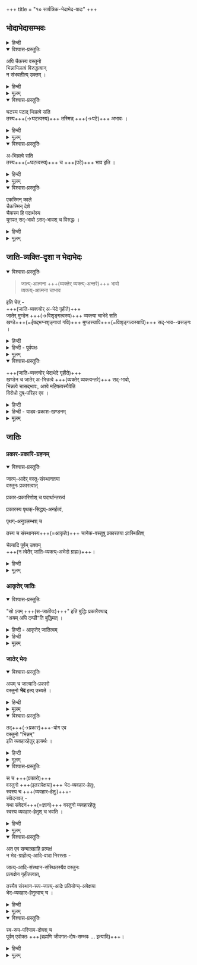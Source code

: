 +++
title = "१० सार्वत्रिक-भेदाभेद-वादः"
+++

## भोदाभेदासम्भवः
<details><summary>हिन्दी</summary>

[[१२६]]  

अब तक श्रीरामानुज स्वामी जी ने  
द्वैताद्वैतवादियों के उस सिद्धान्त -  
कि श्रुति जीव एवं ब्रह्म में भेदाभेद को बतलाती है—  
का खण्डन किया है ।  
आगे इस वाद का खण्डन करते हैं कि  
जो यह कहा जाता है कि  
सभी पदार्थ भिन्न एवं अभिन्न होते हैं ।  
इस भेदाभेदवाद को जैन और मीमांसकों ने भी अपनाया है ।  

</details>


<details open><summary>विश्वास-प्रस्तुतिः</summary>

अपि चैकस्य वस्तुनो  
भिन्नाभिन्नत्वं विरुद्धत्वान्  
न संभवतीत्य् उक्तम् । 
</details>

<details><summary>हिन्दी</summary>

श्रीरामानुज स्वामी जी कहते हैं कि  
एक वस्तु दूसरी वस्तु से भिन्न एवं अभिन्न नहीं बन सकती  
क्योंकि भिन्नत्व एवं अभिन्नत्व परस्पर विरुद्ध धर्म हैं ।  

</details>


<details><summary>मूलम्</summary>

अपि चैकस्य वस्तुनो भिन्नाभिन्नत्वं विरुद्धत्वान् न संभवतीत्युक्तम् । 
</details>

<details open><summary>विश्वास-प्रस्तुतिः</summary>

घटस्य पटाद् भिन्नत्वे सति  
तस्य+++(→घटत्वस्य)+++ तस्मिन्न् +++(→पटे)+++ अभावः ।  
</details>

<details><summary>हिन्दी</summary>

लोक में कहा जाता है कि  
घट पट से भिन्न है ।  
यहाँ घट में पट की अपेक्षा  
भेद कहा जाता है ।  

यहाँ भेद क्या वस्तु है ?  
यहाँ घट में ऐसा एक धर्म है  
जो पट में नहीं है ।  
वह धर्म घटत्व है  
क्योंकि घटत्व घट में ही रहता है,  
पट में नहीं ।  

घट में जो पट से भेद रहता है,  
वह भेद घटत्व धर्म ही है ।  
घट पट से भिन्न है,  
ऐसा कहने से यह सिद्ध होता है कि  
पट में घटत्व धर्म नहीं है । 

</details>


<details><summary>मूलम्</summary>

घटस्य पटाद् भिन्नत्वे सति तस्य तस्मिन्न् अभावः ।  
</details>


<details open><summary>विश्वास-प्रस्तुतिः</summary>

अ-भिन्नत्वे सति  
तस्य+++(=घटत्वस्य)+++ च +++(पटे)+++ भाव इति ।  
</details>

<details><summary>हिन्दी</summary>

घट पट से अभिन्न है,  
यदि ऐसा कहा जाय  
तो यही फलित होगा कि  
घटत्व धर्म पट में हैं ।  

</details>



<details><summary>मूलम्</summary>

अभिन्नत्वे सति तस्य च भाव इति ।  
</details>


<details open><summary>विश्वास-प्रस्तुतिः</summary>

एकस्मिन् काले  
चैकस्मिन् देशे  
चैकस्य हि पदार्थस्य  
युगपत् सद्-भावो ऽसद्-भावश् च विरुद्धः ।
</details>

<details><summary>हिन्दी</summary>

यदि घट को पट से भिन्नाभिन्न कहा जाय  
तो यही फलित होगा कि  
घटत्व धर्म  
पट में नहीं  
तथा है भी ।  
यहाँ पर यह मानना होगा कि  
एक काल में एक वस्तु में  
अर्थात् पट में  
एक पदार्थ का - अर्थात् घटत्व का -  
सद्भाव एवं असद्भाव दोनों हैं ।  
ये विरुद्ध हैं  
क्योंकि एक काल में एक वस्तु में  
एक पदार्थ का सद्भाव एवं असद्भाव हो नहीं सकता ।  
या तो सद्भाव ही होगा  
या असद्भाव ही,  
दोनों एक साथ नहीं रह सकते ।  

सब वस्तुओं को भिन्नाभिन्न मानने वालों को  
एक वस्तु में विरुद्ध धर्मों का समावेश मानना पड़ता है ।  
पर वैसा समावेश सम्भव नहीं ।  
इससे सिद्ध होता है  
सब पदार्थों के विषय में कहा जाने वाला  
यह भेदाभेदवाद अनुभवविरुद्ध है ।+++(5)+++  
</details>


<details><summary>मूलम्</summary>

एकस्मिन् काले चैकस्मिन् देशे चैकस्य हि पदार्थस्य युगपत्सद्भावो ऽसद्भावश् च विरुद्धः ।
</details>

## जाति-व्यक्ति-दृशा न भेदाभेदः

<details open><summary>विश्वास-प्रस्तुतिः</summary>

> जात्य्-आत्मना +++(व्यक्तेर् व्यक्त्य्-अन्तरे)+++ भावो  
> व्यक्त्य्-आत्मना चाभाव 

इति चेत् -  
+++(जाति-व्यक्त्योर् अ-भेदे गृहीते)+++  
जातेर् मुण्डेन +++(→विशृङ्गत्वस्य)+++ व्यक्त्या चाभेदे सति  
खण्डे+++(=ईषद्भग्नशृङ्गायां गवि)+++ मुण्डस्यापि+++(=विशृङ्गत्वस्यापि)+++ सद्-भाव--प्रसङ्गः । 
</details>

<details><summary>हिन्दी</summary>

इसका खण्डन करते हुये  
श्रीरामानुज स्वामी जी कहते हैं कि  

यह कहकर कि  
एक गोव्यक्ति दूसरे गोव्यक्ति के साथ  
जाति के रूप में अभिन्न है,  
तथा व्यक्ति के रूप में भिन्न है -  

गोव्यक्तियों में जो भेदाभेद सिद्ध किया गया है  
वह तभी सिद्ध होगा  
यदि जाति और व्यक्तियों में भेदाभेद सिद्ध किया जाय ।  

यदि जाति और व्यक्ति भिन्न होते तो  
उपर्युक्त व्यवहार के अनुसार जाति में अभेद  
और व्यक्ति में भेद सिद्ध +++(न)+++ होगा ।  
एक वस्तु में दोनों की सिद्धि नहीं होगी।  

यदि जाति और व्यक्ति में अभेद माना जाय  
तो खण्ड में मुण्डत्व मानना होगा  
क्योंकि खण्ड व्यक्ति और मुण्ड व्यक्ति का गोत्वजाति के साथ अभेद मानने पर  
उस जाति से अभिन्न बनने वाली इन व्यक्तियों में भी  
अभेद उपस्थित होगा ।  
खण्ड व्यक्ति को मुण्ड व्यक्ति के साथ अभेद होने पर  
मुण्ड व्यक्ति में विद्यमान मुण्डत्व को  
खण्ड व्यक्ति में भी मानना होगा । यह अनुचित है क्योंकि मुण्डत्व मुण्ड व्यक्ति में ही रह सकता है,  
खण्ड व्यक्ति में नहीं ।  
</details>


<details><summary>हिन्दी - पूर्वपक्षः</summary>

इस पर भेदाभेदवादी कहते हैं कि  

> एक वस्तु में भेदाभेद अनुभवविरुद्ध नहीं है ।  
भेदाभेदवाद का समर्थन  
इस प्रकार किया जा सकता है।  
लोक में गोव्यक्ति भिन्न २ प्रकार के होते हैं।  
एक गोव्यक्ति विना सींग का है  
वह मुण्ड कहलाता है।  
दूसरे गोव्यक्ति का सींग थोड़ा कट गये हैं,  
वह व्यक्ति खण्ड कहा जाता है ।  
वहाँ यह कहा जा सकता है कि  
एक गोव्यक्ति दूसरे गोव्यक्ति के साथ गोत्वजाति की दृष्टि से [[१३०]] अभिन्न है,  
तथा व्यक्ति के रूप से भिन्न है ।  
इस प्रकार एक व्यक्ति का  
दूसरे व्यक्ति के साथ भेदाभेद सिद्ध हो जाता है ।  

यह भेदाभेदवादियों का कथन है । 
</details>



<details><summary>मूलम्</summary>

जात्यात्मना भावो व्यक्त्यात्मना चाभाव इति चेत् -  
जातेर् मुण्डेन व्यक्त्या चाभेदे सति   
खण्डे मुण्डस्यापि सद्भावप्रसङ्गः । 

</details>


<details open><summary>विश्वास-प्रस्तुतिः</summary>

+++(जाति-व्यक्त्योर् भेदाभेदे गृहीते)+++  
खण्डेन च जातेर् अ-भिन्नत्वे +++(व्यक्तेर् व्यक्त्यन्तरे)+++ सद्-भावो,  
भिन्नत्वे चासद्भावः, 
अश्वे महिषत्वस्यैवेति  
विरोधो दुष्-परिहर एव ।  
</details>

<details><summary>हिन्दी</summary>

जाति और व्यक्ति में अभेद मानने पर उपर्युक्त दोष आता है ।  
इसलिये जाति और व्यक्ति में  
अभेद नहीं मानना चाहिये ।  

यदि जाति और व्यक्ति में भेदाभेद माने,  
तो भी दोष उपस्थित होता है ।  
वह यह है कि  
जाति और व्यक्ति में अभेद होने के कारण  
उपर्युक्त रीति से  
खण्ड में मुण्डत्व मानना होगा ।  
इसका विवरण  
अभेदपक्ष के खण्डन में दिया गया है। 

तथा इस भेदाभेदपक्ष में  
जाति का व्यक्ति के साथ भेद भी मानना होगा,  
मानने पर खण्ड व्यक्ति मुण्ड व्यक्ति से भिन्न हो जायेगी,  
तब मुण्ड व्यक्ति में स्थित मुण्डत्व  
खण्ड व्यक्ति में आने नहीं पावेगा,  
खण्ड में मुण्डत्व का अभाव सिद्ध होगा  
जिस प्रकार अश्व व्यक्ति और महिष व्यक्ति भिन्न होने के कारण  
अश्व व्यक्ति में महिषत्व का अभाव रहता है,  
उसी प्रकार ही जाति और व्यक्ति में भेदाभेद मानने पर  
जाति और व्यक्तियों में भेद मानना होगा,  
भेद मानने पर  
व्यक्ति भी परस्पर भिन्न सिद्ध होंगे।  

तब मुण्ड व्यक्ति में स्थित मुण्डत्व का अभाव  
खण्ड व्यक्ति मानना होगा,  
तथा जाति व्यक्तियों के इस भेदाभेदवाद में  
जाति और व्यक्ति में अभेद मानना होगा,  
तब व्यक्तियों में भी जाति की दृष्टि से अभेद होगा ।  
तब व्यक्ति परस्पर में अभिन्न होने के कारण  
मुण्ड व्यक्ति में स्थित मुण्डत्व को खण्ड व्यक्ति में भी मानना होगा ।  
इस प्रकार इस भेदाभेदपक्ष में  
भेद के बल पर  
खण्ड में मुण्डत्व का अभाव  
तथा अभेद के बल पर  
खण्ड में मुण्डत्व का सद्भाव मानना होगा।  

यह उचित नहीं  
क्योंकि एक काल में एक वस्तु में  
एक पदार्थ का सद्भाव एवं असद्भाव साथ नहीं रह सकते ।  
इस विरोध का परिहार होता ही नहीं । 

इस प्रकार जाति और व्यक्ति में अभेद  
एवं भेदाभेद को मानने पर  
उपर्युक्त दोष आते हैं ।  

जाति और व्यक्ति में भेद मानने पर  
व्यक्तियों में भेदाभेद सिद्ध होता ही नहीं।  
इसलिये यह निर्णय देना पड़ता है कि  
भेदाभेदवाद किसी तरह से भी सिद्ध नहीं होता ।  

</details>

<details><summary>हिन्दी - यादव-प्रकाश-खण्डनम्</summary>

जिस प्रकार जाति और व्यक्ति में भेदाभेद को मानकर  
भेदाभेदवादी व्यक्तियों में भी भेदाभेद को सिद्ध करना चाहते हैं,  
वैसे ही यादव-प्रकाशाचार्य  
अवस्था और द्रव्य में भेदाभेद को मानकर  
घट और [[१३१]] शराव इत्यादि विभिन्न पदार्थों में भी  
भेदाभेद को इस प्रकार सिद्ध करना चाहते हैं कि  
घट और शराव  
मृत्तिका द्रव्य के रूप में एक हैं, तथा अवस्थाओं की दृष्टि से भिन्न हैं । 

यादवप्रकाशाचार्य का यह भेदाभेदवाद भी उपर्युक्तरीति से  
अवस्था और द्रव्य में भेदाभेद अनुपपन्न होने के कारण  
खण्डित हो जाता है ।  

</details>


<details><summary>मूलम्</summary>

खण्डेन च जातेर् अभिन्नत्वे सद्भावो, भिन्नत्वे चासद्भावः 
अश्वे महिषत्वस्यैवेति विरोधो दुष्परिहर एव ।  
</details>

## जातिः
### प्रकार-प्रकारि-ग्रहणम्
<details open><summary>विश्वास-प्रस्तुतिः</summary>

जात्य्-आदेर् वस्तु-संस्थानतया  
वस्तुनः प्रकारत्वात्  

प्रकार-प्रकारिणोश् च पदार्थान्तरत्वं  

प्रकारस्य पृथक्-सिद्ध्य्-अनर्हत्वं, 

पृथग्-अनुपलम्भश् च  

तस्य च संस्थानस्य+++(=आकृतेः)+++ चानेक-वस्तुषु प्रकारतया ऽवस्थितिश् 

चेत्यादि पूर्वम् उक्तम्  
+++(न त्वेतैर् जाति-व्यक्त्य्-अभेदो ग्राह्यः)+++।
</details>

<details><summary>हिन्दी</summary>

जाति और व्यक्ति में  
भेदाभेद को मानने वाले वादी  
चार हेतुओं से भेदाभेद को सिद्ध करते हैं ।  
वे प्रथम हेतु को उपस्थापित करते हुये कहते हैं,  
जाति और व्यक्ति में भेद को  
सभी मानते ही हैं,  
अभेद को भी मानना होगा  
क्योंकि सर्वप्रथम किसी गोव्यक्ति को देखते समय  
गोत्वजाति और गोव्यक्ति अभिन्नरूप में दृष्टिगोचर होते हैं ।  
इसलिये भेदाभेद को मानना चाहिये ।  
यह उनका प्रथम हेतु है । 

यह समीचीन नहीं है क्योंकि  
सर्वप्रथम किसी भी गोव्यक्ति को देखते समय  
"यह गौ है” ऐसी प्रतीति होती है ।  
इस प्रतीति में गोव्यक्ति विशेष्यरूप में  
तथा गोत्वजाति प्रकाररूप में झलकती है ।  
विशेष्य और प्रकार भिन्न २ ही होते है,  
उनमें ऐक्य असंभव है ।  
यह प्रतीति ही जब उनको भिन्नरूप में दीखती है,  
तब उनमें अभेद कैसे माना जा सकता है । 
 इस प्रकार उनका प्रथम हेतु हेत्वाभास ठहरता है। 

उनका द्वितीय हेतु सहोपलम्भ नियम है।  
वे इस हेतु को रखकर  
यह बतलाते हैं कि  
जाति और व्यक्ति साथ २ जाने जाते हैं  
इसलिये इनमें अभेद मानना चाहिये ।  
इनका यह द्वितीय हेतु भी हेत्वाभास है ।  
यहाँ प्रकाररूप में प्रतीत होने वाली जाति  
सदा व्यक्ति के साथ ही रहती है,  
कभी भी व्यक्ति को छोड़कर रह नहीं सकती है  
अतएव उसकी व्यक्ति के साथ ही प्रतीति होती है,  
व्यक्ति को छोड़कर प्रतीति नहीं होती।  
इसमें कारण यह नहीं कि उनमें अभेद है,  
किन्तु कारण यही है कि  
ये दोनों साथ ही रहने वाले  
तथा साथ ही प्रतीत होने वाले हैं।  
यह उनका स्वभाव है ।  
इससे उनमें अभेद सिद्ध नहीं हो सकता ।  
इस प्रकार उनका यह द्वितीय हेतु भी  
हेत्वाभास सिद्ध हो जाता है ।  

वे तृतीय हेतु को उपस्थित करते हुये यह कहते हैं कि  
जहाँ दोनों विभिन्न पदार्थों में  
एक विशेषण और दूसरा विशेष्य बनकर रहता है,  
वहाँ संस्कृत में मत्वर्थीय प्रत्यय  
तथा भाषा में "वाला” ऐसा शब्द प्रयुक्त होता है ।  
उदाहरणदण्ड और पुरुष भिन्न २ पदार्थ हैं,  
वहाँ जब दण्ड विशेषण बनकर  
तथा पुरुष विशेष्य [[१३२]] बनकर रहता है,  
वहाँ " दण्डवाला पुरुष" ऐसा कहा जाता है ।  
प्रकृत में "यह गौ है"  
ऐसा कहा जाता है,  
"यह गोवाला है” ऐसा नहीं कहा जाता  
इससे प्रतीत होता है कि  
गोत्वजाति और गोव्यक्ति में अभेद है ।  

उनका यह हेतु भी हेत्वाभास है  
क्योंकि जहाँ विशेषण और विशेष्य अलग २ रहने योग्य पदार्थ हों,  
वहाँ उनमें सम्बन्ध होने पर  
" वाला" इत्यादि मत्त्वर्थीयप्रत्यय प्रयुक्त होते हैं ।  
दण्ड पुरुष को छोड़कर रह सकता है  
तथा पुरुष भी दण्ड को छोड़कर रह सकता है,  
उनमें सम्बन्ध होने पर "वाला” ऐसे मत्त्वर्थीयप्रत्ययों को लगाकर " दण्डवाला पुरुष" ऐसा कहा जाता है ।  
प्रकृत में जाति व्यक्ति को छोड़कर नहीं रहती  
तथा व्यक्ति भी जाति को छोड़कर नहीं रहता ।  
ऐसा होने के कारण ही  
जातिवाचक गो आदि शब्द मत्त्वर्थीयप्रत्यय का सहारा लिये विना ही  
व्यक्ति तक को बतलाने में क्षमता रखते हैं  
अतएव "यह गौ हैं” ऐसा कहा जाता है ।+++(5)+++  
इससे जाति और व्यक्ति में अभेद सिद्ध नहीं हो सकता ।  
इस प्रकार उनका तृतीय हेतु भी हेत्वाभास सिद्ध हो जाता है ।  

उन लोगों ने चतुर्थ हेतु को  
उपस्थापित करते हुये यह कहा कि  
लोक में कहा जाता है कि  
यह एक गौ है ।  
यहाँ "एक" ऐसा कहने से  
गोत्वजाति और गोव्यक्ति में ऐक्य सिद्ध होता है ।  
उनका यह हेतु भी हेत्वाभास ही है  
क्योंकि "यह गौ एक है" इस कथन से गोत्वजाति और गोव्यक्ति में एकत्व सिद्ध नहीं होता,  
किन्तु इस कथन से गोव्यक्ति में अनेकत्व का निषेध ही व्यक्त होता है ।  
इस कथन का यही तात्पर्य है कि  
यहाँ अनेक गौ नहीं हैं,  
एक ही गौ है ।  
इससे गोत्वजाति और गोव्यक्ति में  
एकत्व सिद्ध नहीं हो सकता ।  
इस प्रकार यह चतुर्थ हेतु भी  
हेत्वाभास सिद्ध हो जाता है । 

इन चार हेत्वाभासों से जाति और व्यक्ति में  
भेदाभेद की सिद्धि नहीं हो सकती ।  

</details>


<details><summary>मूलम्</summary>

जात्यादेर् वस्तुसंस्थानतया वस्तुनः प्रकारत्वात् प्रकारप्रकारिणोश् च पदार्थान्तरत्वं प्रकारस्य पृथक्सिद्ध्यनर्हत्वं पृथगनुपलम्भश् च तस्य च संस्थानस्य चानेकवस्तुषु प्रकारतयावस्थितिश् चेत्यादि पूर्वम् उक्तम् ।
</details>

### आकृतेर् जातिः
<details open><summary>विश्वास-प्रस्तुतिः</summary>

"सो ऽयम् +++(स-जातीयः)+++" इति बुद्धिः प्रकारैक्याद्  
"अयम् अपि दण्डी"ति बुद्धिमत् । 
</details>

<details><summary>हिन्दी - आकृतेर् जातित्वम्</summary>

अब प्रश्न उठता है कि गोत्वादि जाति कौन वस्तु है ।  
विशिष्टाद्वैती यह उत्तर देते हैं कि  
जो धर्म सभी गोव्यक्तियों में एकसा रहता हो,  
गोव्यक्तियों को छोड़कर  
अन्य व्यक्तियों में नहीं रहता हो,  
वही गोत्वजाति है।  
सभी गोव्यक्तियों में साहना+++(=सास्ना)+++ इत्यादि अवयवों का  
विलक्षण सन्निवेश एकसा रहता है,  
यह सन्निवेश गोव्यक्तियों को छोड़कर  
अन्यत्र नहीं पाया जाता ।  
सास्ना आदि असाधारण धर्म ही गोत्वजाति है ।  
इसी प्रकार ही अन्यान्य जातियों के विषय में समझना चाहिये ।  
उपर्युक्त असाधारण धर्मरूप गोत्वजाति गोव्यक्तियों के प्रति  
विशेषणरूप में बनी रहती है।  
ये सब अर्थ  
पहले निर्विशेषवाद के खण्डन करते समय [[१३३]]  
एकबार कहे गये हैं । 
</details>

<details><summary>हिन्दी</summary>

अस्तु । प्रत्येक गोव्यक्ति में रहने वाले सास्नादि पदार्थ भिन्न २ हैं,  
तथापि एक से हैं,  
परस्पर सदृश हैं।  
इसलिये दूसरे व्यक्ति को देखते समय  
यह कहा जाता है कि  

> यह भी वैसे ही गौ है । 

यह कथन उस कथन के समान है  
जो एक दण्ड वाले पुरुष को देखने के बाद  
दूसरे दण्ड वाले पुरुष को देखते ही  
मुख से यह निकलता है कि  
यह भी दण्डवाला पुरुष है । 

यहाँ पुरुष भी भिन्न है,  
तथा दण्ड भी भिन्न है,  
तथापि उनमें समता होने के कारण  
जिस प्रकार यह कहा जाता है कि  
यह भी दण्डवाला पुरुष है,  
उसी प्रकार ही गोव्यक्ति और सास्नादि धर्मों में भेद रहने पर भी  
इनमें समता होने के कारण यहाँ  
"यह भी गौ है" ऐसा कहना भी युक्त ही है ।  
कहने का तात्पर्य यह है कि  
सास्नादि पदार्थ  
प्रतिव्यक्ति भिन्न होने पर भी  
आपस में अत्यन्त सदृश होने के कारण  
एकरूप व्यवहार के निर्वाहक होते हैं ।  

</details>


<details><summary>मूलम्</summary>

सो ऽयम् इति बुद्धिः प्रकारैक्याद् अयम् अपि दण्डीति बुद्धिमत् । 
</details>

### जातेर् भेदः
<details open><summary>विश्वास-प्रस्तुतिः</summary>

अयम् च जात्यादि-प्रकारो  
वस्तुनो **भेद** इत्य् उच्यते । 
</details>

<details><summary>हिन्दी</summary>

वस्तु के प्रति विशेषणरूप में प्रतीत होने वाले ये जात्यादि धर्म ही  
भेद कहलाते हैं ।  
अश्व से गौ में भेद है,  
यह भेद गोत्व ही है,  
यह गोत्व अश्व में नहीं रहता,  
गोव्यक्ति में ही रहता है ।  
इसलिये गौ को अश्व से भिन्न करा देता है।  
गौ में रहने वाला अश्वभेद गोत्व है,  
एवं अश्व में रहने वाला गोभेद अश्वत्व है ।  
इसी प्रकार सर्वत्र उन २ असाधारण धर्मों को भेद समझना चाहिये ।  

</details>


<details><summary>मूलम्</summary>

अयम् च जात्यादिप्रकारो वस्तुनो भेद इत्य् उच्यते । 
</details>


<details open><summary>विश्वास-प्रस्तुतिः</summary>

तद्+++(→प्रकार)+++-योग एव  
वस्तुनो "भिन्नम्"  
इति व्यवहारहेतुर् इत्यर्थः । 
</details>

<details><summary>हिन्दी</summary>

गौ में रहने वाला अश्वभेद गोत्वरूप है ।  
इसी प्रकार ही गोत्व में भी अश्वभेद है  
क्योंकि गोत्व अश्व नहीं है ।  

> 'गोत्व में रहने वाला अश्वभेद कौन पदार्थ है' 

यह प्रश्न यहाँ पर उठता है ।  
उसका उत्तर यह है कि गोत्व में रहने वाला अश्वभेद गोत्वरूप ही है ।  
कारण यह है कि जो गोत्व गौ को अश्व से भिन्न सिद्ध करता है  
वह अपने को अश्व से भिन्न सिद्ध करने में क्षमता रखता है।  

</details>


<details><summary>मूलम्</summary>

तद्योग एव वस्तुनो भिन्नम् इति व्यवहारहेतुर् इत्यर्थः । 
</details>


<details open><summary>विश्वास-प्रस्तुतिः</summary>

स च +++(प्रकारो)+++  
वस्तुनो +++(इतरापेक्षया)+++ भेद-व्यवहार-हेतुः,  
स्वस्य च +++(व्यवहार-हेतुः)+++-  
संवेदनवत् -  
यथा संवेदनं+++(=ज्ञानं)+++ वस्तुनो व्यवहारहेतुः  
स्वस्य व्यवहार-हेतुश् च भवति । 
</details>

<details><summary>हिन्दी</summary>

इसमें उदाहरण ज्ञान है।  
ज्ञान दूसरे पदार्थों को प्रकाशित करता है  
साथ ही अपने को भी  
स्वयं प्रकाशित करता है ।  
जो दूसरों का निर्वाहक होगा  
वह अपना निर्वाह आप ही कर सकता है ।  
इसे ही स्वपरनिर्वाहक न्याय कहते हैं।+++(5)+++  
[[१३४]]  


इसी प्रकार ही गोव्यक्ति को अश्व से सिद्ध करने वाला  
गोत्व अपने को भी  
अश्व से भिन्न सिद्ध कर देता है ।  
इसलिये मानना पड़ता है कि  
गोत्व में रहने वाला अश्वभेद गोत्व ही है ।  

यह गोत्व स्वरूप की दृष्टि से जब कहा जाता है  
तब गोत्व कहा जाता है ।  
यही गोत्व जब अश्व आदि प्रतियोगियों की दृष्टि से कहा जाता है,  
तब अश्वभेद कहा जाता है ।+++(5)+++  

इस प्रकार प्रत्यक्ष भेदरूप गोत्वादि धर्मों से  
युक्त व्यक्ति का ग्रहण करता है ।  
भेद भी प्रत्यक्ष से ही गृहीत हो जाता है ।  
</details>


<details><summary>मूलम्</summary>

स च वस्तुनो भेदव्यवहारहेतुः स्वस्य च संवेदनवत् - यथा संवेदनं वस्तुनो व्यवहारहेतुः स्वस्य व्यवहारहेतुश् च भवति ।  
</details>


<details open><summary>विश्वास-प्रस्तुतिः</summary>

अत एव सन्मात्रग्राहि प्रत्यक्षं  
न भेद-ग्राहीत्य्-आदि-वादा निरस्ताः -  

जात्य्-आदि-संस्थान-संस्थितस्यैव वस्तुनः  
प्रत्यक्षेण गृहीतत्वात्,  

तस्यैव संस्थान-रूप-जात्य्-आदेः प्रतियोग्य्-अपेक्षया  
भेद-व्यवहार-हेतुत्वाच् च । 
</details>

<details><summary>हिन्दी</summary>

ऐसी स्थिति में अद्वैतियों का यह कथन —  
कि प्रत्यक्ष सन्मात्र ब्रह्म का ही ग्रहण करता है,  
भेद का ग्रहण नहीं करता है—  
असंगत सिद्ध होता है ।  

</details>


<details><summary>मूलम्</summary>

अत एव सन्मात्रग्राहि प्रत्यक्षं न भेदग्राहीत्यादिवादा निरस्ताः ,  
जात्यादिसंस्थानसंस्थितस्यैव वस्तुनः प्रत्यक्षेण गृहीतत्वात् तस्यैव संस्थानरूपजात्यादेः प्रतियोग्यपेक्षया भेदव्यवहारहेतुत्वाच् च । 
</details>



<details open><summary>विश्वास-प्रस्तुतिः</summary>

स्व-रूप-परिणाम-दोषश् च  
पूर्वम् एवोक्तः +++(ब्रह्मणि जीवगत-दोष-सम्भवः … इत्यादि)+++।
</details>

<details><summary>हिन्दी</summary>

इन सब उपपादनों से  
यादयप्रकाशाचार्य का भेदाभेदमत असमीचीन प्रमाणित हो गया है।  

जीव और ब्रह्म में अभेद मानने पर  
ब्रह्म निर्दोष नहीं रहेगा ।  
तथा यादव-प्रकाशाचार्य भास्कराचार्य के समान  
ब्रह्म का स्वरूप परिणाम मानते हैं ।  
यदि ब्रह्म जड-वस्तुओं के रूप में परिणत होता है  
तो वह निर्विकार न ही रह सकता ।  

भास्कराचार्य के मत में कथित उपर्युक्त दोष  
यादवप्रकाशाचार्य के मत में भी लग जाता है ।  

इन सब विवेचनों से सिद्ध होता है कि  
श्रीयादवप्रकाशाचार्य का मत  
श्रुति और तर्कों से विरुद्ध होने से अनादरणीय है ।  
इस प्रकार श्रीरामानुज स्वामी जी ने  
श्रीशंकराचार्य के अद्वैतवाद  
श्रीभास्कराचार्य के भेदाभेदवाद  
तथा श्रीयादवप्रकाशाचार्य के भेदाभेदवाद का खण्डन करके  
द्वितीय मंगलाचरण श्लोक की विस्तृत व्याख्या की है।  

[[१३५]]  

इस प्रकार श्रीरामानुज स्वामी जी ने मंगलाचरण में अवस्थित द्वितीय श्लोक -  
जो परमत निरास में तात्पर्य रखता है—  
की विस्तार से व्याख्या की है।  
</details>


<details><summary>मूलम्</summary>

स्वरूपपरिणामदोषश् च पूर्वम् एवोक्तः ।
</details>





